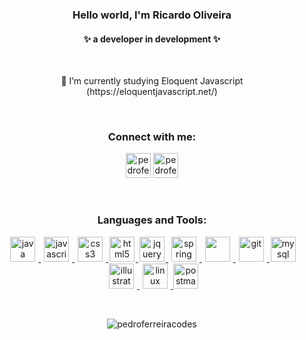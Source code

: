 <h3 align="center">Hello world, I'm Ricardo Oliveira</h3>
<h4 align="center">✨ a developer in development ✨</h4>
<br>
<p align="center">📖  I’m currently studying Eloquent Javascript (https://eloquentjavascript.net/)</p>
<br>
<h3 align="center">Connect with me:</h3>
<p align="center">
<a href="https://www.linkedin.com/in/ricard0oliveira" target="blank"><img src="https://upload.wikimedia.org/wikipedia/commons/thumb/f/f8/LinkedIn_icon_circle.svg/2048px-LinkedIn_icon_circle.svg.png" alt="pedroferreiracodes" height="40" width="40" /></a>
 <a href="mailto:oliveiradevcode@gmail.com" target="blank"><img src="https://static.vecteezy.com/system/resources/previews/016/716/465/original/gmail-icon-free-png.png" alt="pedroferreiracodes" height="40" width="40" /></a>
</p>
<br>
<h3 align="center">Languages and Tools:</h3>
<p align="center">
  <a href="https://www.java.com" target="_blank" rel="noreferrer"> 
    <img src="https://static-00.iconduck.com/assets.00/java-icon-256x256-k4ufhihr.png" alt="java" width="40" height="40" hspace="5"/> 
  </a>
  <a href="https://developer.mozilla.org/en-US/docs/Web/JavaScript" target="_blank" rel="noreferrer"> 
    <img src="https://www.chapter247.com/wp-content/uploads/2019/11/110-1106837_proj4js-by-proj4js-javascript-icon-logo-png-clipart.png" alt="javascript" width="40" height="40" hspace="5"/> 
  </a>
  <a href="https://www.w3schools.com/css/" target="_blank" rel="noreferrer"> 
    <img src="https://static-00.iconduck.com/assets.00/file-type-css-icon-1806x2048-r5fwjl3p.png" alt="css3" width="40" height="40" hspace="5"/> 
  </a>
  <a href="https://www.w3.org/html/" target="_blank" rel="noreferrer"> 
    <img src="https://upload.wikimedia.org/wikipedia/commons/thumb/3/38/HTML5_Badge.svg/1024px-HTML5_Badge.svg.png" alt="html5" width="40" height="40" hspace="2"/> 
  </a>
  <a href="https://jquery.com/" target="_blank" rel="noreferrer"> 
    <img src="https://images.credly.com/images/a699a8c9-354e-4404-b00c-fd3ebdc4289b/jquery-badge.png" alt="jquery" width="40" height="40" hspace="2"/> 
  </a>
  <a href="https://spring.io/" target="_blank" rel="noreferrer"> 
    <img src="https://miro.medium.com/v2/resize:fit:500/1*AbiX4LwtSNozoyfypcKvEg.png" alt="spring" width="40" height="40" hspace="5"/> 
  </a> 
  <a href="https://nodejs.org" target="_blank" rel="noreferrer"> 
    <img src="https://static-00.iconduck.com/assets.00/nodejs-icon-2048x2048-rueyo8fw.png" width="40" height="40" hspace="5"/> 
  </a>
  <a href="https://git-scm.com/" target="_blank" rel="noreferrer"> 
    <img src="https://www.vectorlogo.zone/logos/git-scm/git-scm-icon.svg" alt="git" width="40" height="40" hspace="5"/> 
  </a>
  <a href="https://www.mysql.com/" target="_blank" rel="noreferrer"> 
    <img src="https://cdn-icons-png.flaticon.com/256/919/919836.png" alt="mysql" width="40" height="40" hspace="2"/> 
  </a>
  <a href="https://www.adobe.com/in/products/illustrator.html" target="_blank" rel="noreferrer"> 
    <img src="https://upload.wikimedia.org/wikipedia/commons/thumb/f/fb/Adobe_Illustrator_CC_icon.svg/2101px-Adobe_Illustrator_CC_icon.svg.png" alt="illustrator" width="40" height="40" hspace="5"/> 
  </a> 
  <a href="https://www.linux.org/" target="_blank" rel="noreferrer"> 
    <img src="https://static-00.iconduck.com/assets.00/linux-icon-2048x2048-sy06t4un.png" alt="linux" width="40" height="40" hspace="5"/> 
  </a>
  <a href="https://postman.com" target="_blank" rel="noreferrer"> 
    <img src="https://www.vectorlogo.zone/logos/getpostman/getpostman-icon.svg" alt="postman" width="40" height="40"/> 
  </a>
</p>
<br>
<p align="center">
  <img src="https://github-readme-stats.vercel.app/api/top-langs?username=pedroferreiracodes&show_icons=true&locale=en&layout=compact" alt="pedroferreiracodes" />
</p>
